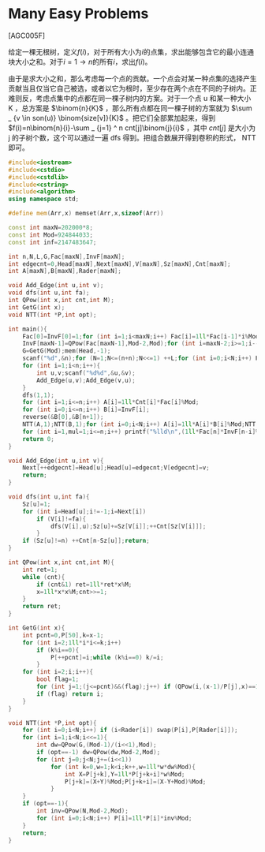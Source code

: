 # Many Easy Problems
[AGC005F]

给定一棵无根树，定义$f(i)$，对于所有大小为$i$的点集，求出能够包含它的最小连通块大小之和。对于$i=1 \to n$的所有$i$，求出$f(i)$。

由于是求大小之和，那么考虑每一个点的贡献。一个点会对某一种点集的选择产生贡献当且仅当它自己被选，或者以它为根时，至少存在两个点在不同的子树内。正难则反，考虑点集中的点都在同一棵子树内的方案。对于一个点 u 和某一种大小 K ，总方案是 $\binom{n}{K}$ ，那么所有点都在同一棵子树的方案就为  $\sum _ {v \in son(u)} \binom{size[v]}{K}$ 。把它们全部累加起来，得到 $f(i)=n\binom{n}{i}-\sum _ {j=1} ^ n cnt[j]\binom{j}{i}$ ，其中 $cnt[j]$ 是大小为 j 的子树个数，这个可以通过一遍 dfs 得到。把组合数展开得到卷积的形式， NTT 即可。

```cpp
#include<iostream>
#include<cstdio>
#include<cstdlib>
#include<cstring>
#include<algorithm>
using namespace std;

#define mem(Arr,x) memset(Arr,x,sizeof(Arr))

const int maxN=202000*8;
const int Mod=924844033;
const int inf=2147483647;

int n,N,L,G,Fac[maxN],InvF[maxN];
int edgecnt=0,Head[maxN],Next[maxN],V[maxN],Sz[maxN],Cnt[maxN];
int A[maxN],B[maxN],Rader[maxN];

void Add_Edge(int u,int v);
void dfs(int u,int fa);
int QPow(int x,int cnt,int M);
int GetG(int x);
void NTT(int *P,int opt);

int main(){
	Fac[0]=InvF[0]=1;for (int i=1;i<maxN;i++) Fac[i]=1ll*Fac[i-1]*i%Mod;
	InvF[maxN-1]=QPow(Fac[maxN-1],Mod-2,Mod);for (int i=maxN-2;i>=1;i--) InvF[i]=1ll*InvF[i+1]*(i+1)%Mod;
	G=GetG(Mod);mem(Head,-1);
	scanf("%d",&n);for (N=1;N<=(n+n);N<<=1) ++L;for (int i=0;i<N;i++) Rader[i]=(Rader[i>>1]>>1)|((i&1)<<(L-1));
	for (int i=1;i<n;i++){
		int u,v;scanf("%d%d",&u,&v);
		Add_Edge(u,v);Add_Edge(v,u);
	}
	dfs(1,1);
	for (int i=1;i<=n;i++) A[i]=1ll*Cnt[i]*Fac[i]%Mod;
	for (int i=0;i<=n;i++) B[i]=InvF[i];
	reverse(&B[0],&B[n+1]);
	NTT(A,1);NTT(B,1);for (int i=0;i<N;i++) A[i]=1ll*A[i]*B[i]%Mod;NTT(A,-1);
	for (int i=1,mul=1;i<=n;i++) printf("%lld\n",(1ll*Fac[n]*InvF[n-i]%Mod*InvF[i]%Mod*n%Mod-1ll*InvF[i]*A[i+n]%Mod+Mod)%Mod);
	return 0;
}

void Add_Edge(int u,int v){
	Next[++edgecnt]=Head[u];Head[u]=edgecnt;V[edgecnt]=v;
	return;
}

void dfs(int u,int fa){
	Sz[u]=1;
	for (int i=Head[u];i!=-1;i=Next[i])
		if (V[i]!=fa){
			dfs(V[i],u);Sz[u]+=Sz[V[i]];++Cnt[Sz[V[i]]];
		}
	if (Sz[u]!=n) ++Cnt[n-Sz[u]];return;
}

int QPow(int x,int cnt,int M){
	int ret=1;
	while (cnt){
		if (cnt&1) ret=1ll*ret*x%M;
		x=1ll*x*x%M;cnt>>=1;
	}
	return ret;
}

int GetG(int x){
	int pcnt=0,P[50],k=x-1;
	for (int i=2;1ll*i*i<=k;i++)
		if (k%i==0){
			P[++pcnt]=i;while (k%i==0) k/=i;
		}
	for (int i=2;i;i++){
		bool flag=1;
		for (int j=1;(j<=pcnt)&&(flag);j++) if (QPow(i,(x-1)/P[j],x)==1) flag=0;
		if (flag) return i;
	}
}

void NTT(int *P,int opt){
	for (int i=0;i<N;i++) if (i<Rader[i]) swap(P[i],P[Rader[i]]);
	for (int i=1;i<N;i<<=1){
		int dw=QPow(G,(Mod-1)/(i<<1),Mod);
		if (opt==-1) dw=QPow(dw,Mod-2,Mod);
		for (int j=0;j<N;j+=(i<<1))
			for (int k=0,w=1;k<i;k++,w=1ll*w*dw%Mod){
				int X=P[j+k],Y=1ll*P[j+k+i]*w%Mod;
				P[j+k]=(X+Y)%Mod;P[j+k+i]=(X-Y+Mod)%Mod;
			}
	}
	if (opt==-1){
		int inv=QPow(N,Mod-2,Mod);
		for (int i=0;i<N;i++) P[i]=1ll*P[i]*inv%Mod;
	}
	return;
}
```